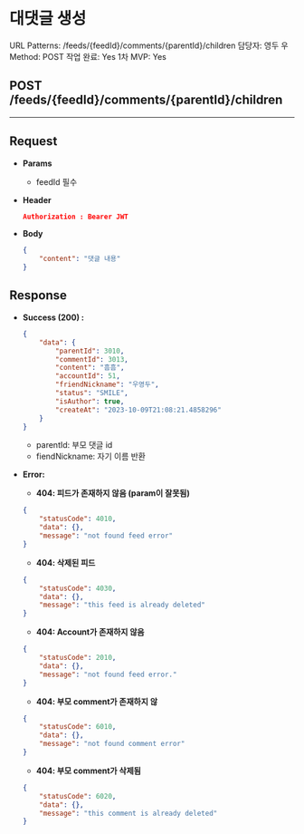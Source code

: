 # 대댓글 생성

URL Patterns: /feeds/{feedId}/comments/{parentId}/children
담당자: 영두 우
Method: POST
작업 완료: Yes
1차 MVP: Yes

## POST /feeds/{feedId}/comments/{parentId}/children

---

## **Request**

- **Params**
    - feedId 필수
- **Header**
    
    ```json
    Authorization : Bearer JWT
    ```
    
- **Body**
    
    ```json
    {
        "content": "댓글 내용"
    }
    ```
    

## Response

- **Success (200) :**
    
    ```json
    {
        "data": {
            "parentId": 3010,
            "commentId": 3013,
            "content": "흠흠",
            "accountId": 51,
            "friendNickname": "우영두",
            "status": "SMILE",
            "isAuthor": true,
            "createAt": "2023-10-09T21:08:21.4858296"
        }
    }
    ```
    
    - parentId: 부모 댓글 id
    - fiendNickname: 자기 이름 반환
    
- **Error:**
    - **404: 피드가 존재하지 않음 (param이 잘못됨)**
    
    ```json
    {
        "statusCode": 4010,
        "data": {},
        "message": "not found feed error"
    }
    ```
    
    - **404: 삭제된 피드**
    
    ```json
    {
        "statusCode": 4030,
        "data": {},
        "message": "this feed is already deleted"
    }
    ```
    
    - **404: Account가 존재하지 않음**
    
    ```json
    {
        "statusCode": 2010,
        "data": {},
        "message": "not found feed error."
    }
    ```
    
    - **404: 부모 comment가 존재하지 않**
    
    ```json
    {
        "statusCode": 6010,
        "data": {},
        "message": "not found comment error"
    }
    ```
    
    - **404: 부모 comment가 삭제됨**
    
    ```json
    {
        "statusCode": 6020,
        "data": {},
        "message": "this comment is already deleted"
    }
    ```